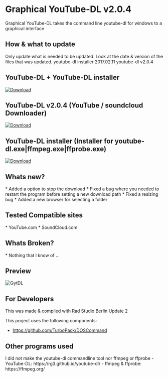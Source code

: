 <h1>Graphical YouTube-DL v2.0.4</h1>
Graphical YouTube-DL takes the command line youtube-dl for windows to a graphical interface

<h2>How & what to update</h2>
Only update what is needed to be updated. Look at the date & version of the files that was updated.
youtube-dl installer 2017.02.11
youtube-dl v2.0.4

<h2>YouTube-DL + YouTube-DL installer</h2>
<a href="https://github.com/Inforcer25/Graphical-YouTube-DL/raw/master/YouTube-DL%20%2B%20YouTube-DL%20Installer.zip">
  <img src="http://i.imgur.com/qoGP19r.png" alt="Download">
</a>

<h2>YouTube-DL v2.0.4 (YouTube / soundcloud Downloader)</h2>
<a href="https://github.com/Inforcer25/Graphical-YouTube-DL/raw/master/YouTube-DL.exe">
  <img src="http://i.imgur.com/qoGP19r.png" alt="Download">
</a>

<h2>YouTube-DL installer (Installer for youtube-dl.exe|ffmpeg.exe|ffprobe.exe)</h2>
<a href="https://github.com/Inforcer25/Graphical-YouTube-DL/raw/master/youtube-dl%20installer.exe">
  <img src="http://i.imgur.com/qoGP19r.png" alt="Download">
</a>

<h2>Whats new?</h2>
* Added a option to stop the download
* Fixed a bug where you needed to restart the program before setting a new download path
* Fixed a resizing bug
* Added a new browser for selecting a folder

<h2>Tested Compatible sites</h2>
* YouTube.com
* SoundCloud.com

<h2>Whats Broken?</h2>
* Nothing that I know of ...

<h2>Preview</h2> 

![GytDL](http://i.imgur.com/KT6WLBA.png "Preview")

<h2>For Developers</h2>
This was made & compiled with Rad Studio Berlin Update 2

This project uses the following components:
- https://github.com/TurboPack/DOSCommand

<h2>Other programs used</h2>
I did not make the youtube-dl commandline tool nor ffmpeg or ffprobe
- YouTube-DL: https://rg3.github.io/youtube-dl/
- ffmpeg & ffprobe: https://ffmpeg.org/
